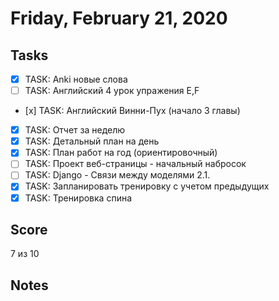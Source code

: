 # Friday, February 21, 2020

## Tasks
- [x] TASK: Anki новые слова
- [ ] TASK: Aнглийский 4 урок упражения E,F
- [х] TASK: Aнглийский Винни-Пух (начало 3 главы)
- [x] TASK: Отчет за неделю
- [x] TASK: Детальный план на день
- [x] TASK: План работ на год (ориентировочный)
- [ ] TASK: Проект веб-страницы - начальный набросок
- [ ] TASK: Django - Связи между моделями 2.1.
- [x] TASK: Запланировать тренировку с учетом предыдущих
- [x] TASK: Тренировка спина

## Score
7 из 10

## Notes


